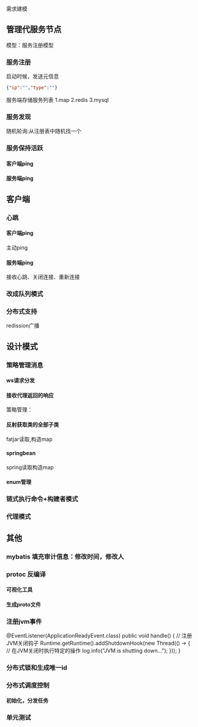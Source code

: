 
需求建模

## 管理代服务节点
模型：服务注册模型

### 服务注册
启动时候，发送元信息
```json
{"ip":"","type":""}
```

服务端存储服务列表
1.map
2.redis
3.mysql

### 服务发现
随机轮询:从注册表中随机找一个

### 服务保持活跃
#### 客户端ping

#### 服务端ping

## 客户端
### 心跳
#### 客户端ping
主动ping
#### 服务端ping
接收心跳、关闭连接、重新连接

### 改成队列模式

### 分布式支持

redission广播

## 设计模式

### 策略管理消息
#### ws请求分发
#### 接收代理返回的响应

策略管理：
#### 反射获取类的全部子类
fatjar读取,构造map

#### springbean
spring读取构造map

#### enum管理

### 链式执行命令+构建者模式

### 代理模式


## 其他

### mybatis 填充审计信息：修改时间，修改人


### protoc 反编译

#### 可视化工具

#### 生成proto文件

### 注册jvm事件

@EventListener(ApplicationReadyEvent.class)
public void handle() {
    // 注册JVM关闭钩子
    Runtime.getRuntime().addShutdownHook(new Thread(() -> {
        // 在JVM关闭时执行特定的操作
        log.info("JVM is shutting down...");
    }));
}

### 分布式锁和生成唯一id

### 分布式调度控制
#### 初始化，分发任务

### 单元测试
